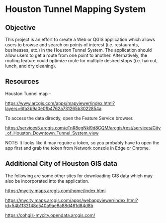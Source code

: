 # Houston Tunnel Mapping System

## Objective

This project is an effort to create a Web or QGIS application which allows users to browse and search on points of interest (i.e. restaurants, businesses, etc.) in the Houston Tunnel System.  The application should allow users to get a route from one point to another.  Alternatively, the routing feature could optimize route for multiple desired stops (i.e. haircut, lunch, and dry cleaning).

## Resources

Houston Tunnel map –

https://www.arcgis.com/apps/mapviewer/index.html?layers=6fa3b9a0e0fb4762a731265b3022854a

To access the data directly, open the Feature Service browser.

https://services5.arcgis.com/eTnR8egNkl9d8CQM/arcgis/rest/services/City_of_Houston_Downtown_Tunnel_System_view

NOTE: It looks like it may require a token, so you probably have to open the app first and grab the token from Network console in Edge or Chrome.

## Additional City of Houston GIS data

The following are some other sites for downloading GIS data which may also be incorporated into the application.

https://mycity.maps.arcgis.com/home/index.html

https://mycity.maps.arcgis.com/apps/webappviewer/index.html?id=54b1132148c540a9ae8a88d461d84d8b

https://cohgis-mycity.opendata.arcgis.com/
